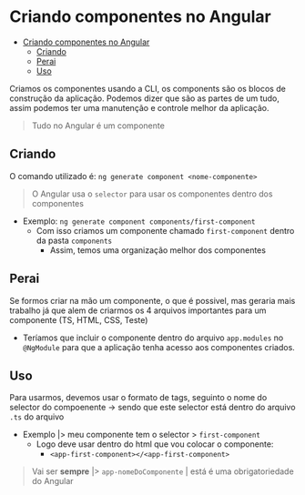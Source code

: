 # Criando componentes no Angular
<!-- TOC -->
* [Criando componentes no Angular](#criando-componentes-no-angular)
  * [Criando](#criando)
  * [Perai](#perai)
  * [Uso](#uso)
<!-- TOC -->

Criamos os componentes usando a CLI, os components são os blocos de construção da aplicação. 
Podemos dizer que são as partes de um tudo, assim podemos ter uma manutenção e controle melhor da aplicação.

> Tudo no Angular é um componente

## Criando
O comando utilizado é: `ng generate component <nome-componente>`

> O Angular usa o `selector` para usar os componentes dentro dos componentes

- Exemplo: `ng generate component components/first-component`
  - Com isso criamos um componente chamado `first-component` dentro da pasta `components`
    - Assim, temos uma organização melhor dos componentes
 
## Perai
Se formos criar na mão um componente, o que é possivel, mas geraria mais trabalho já que alem de criarmos os 4 arquivos importantes para um componente (TS, HTML, CSS, Teste) 
  - Teríamos que incluir o componente dentro do arquivo `app.modules` no `@NgModule` para que a aplicação tenha acesso aos componentes criados.

## Uso
Para usarmos, devemos usar o formato de tags, seguinto o nome do selector do compoenente -> sendo que este selector está dentro do arquivo `.ts` do arquivo

- Exemplo |> meu componente tem o selector > `first-component`
  - Logo deve usar dentro do html que vou colocar o componente: 
    - `<app-first-component></<app-first-component>`
  
> Vai ser **sempre** |> `app-nomeDoComponente` | está é uma obrigatoriedade do Angular